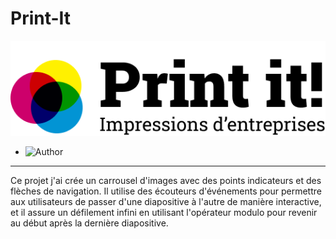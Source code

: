 # Print-It

![logo](./assets/images/logo.png)

- ![Author](<https://img.shields.io/badge/Author-Souad Mouatakide-">)

---

Ce projet j'ai crée un carrousel d'images avec des points indicateurs et des flèches de navigation. Il utilise des écouteurs d'événements pour permettre aux utilisateurs de passer d'une diapositive à l'autre de manière interactive, et il assure un défilement infini en utilisant l'opérateur modulo pour revenir au début après la dernière diapositive.
